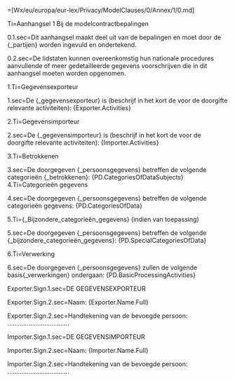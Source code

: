 =[Wx/eu/europa/eur-lex/Privacy/ModelClauses/0/Annex/1/0.md]

Ti=Aanhangsel 1 Bij de modelcontractbepalingen

0.1.sec=Dit aanhangsel maakt deel uit van de bepalingen en moet door de {_partijen} worden ingevuld en ondertekend.

0.2.sec=De lidstaten kunnen overeenkomstig hun nationale procedures aanvullende of meer gedetailleerde gegevens voorschrijven die in dit aanhangsel moeten worden opgenomen.

1.Ti=Gegevensexporteur

1.sec=De {_gegevensexporteur} is (beschrijf in het kort de voor de doorgifte relevante activiteiten): {Exporter.Activities}

2.Ti=Gegevensimporteur

2.sec=De {_gegevensimporteur} is (beschrijf in het kort de voor de doorgifte relevante activiteiten): {Importer.Activities}

3.Ti=Betrokkenen

3.sec=De doorgegeven {_persoonsgegevens} betreffen de volgende categorieën {_betrokkenen}: {PD.CategoriesOfDataSubjects}
4.Ti=Categorieën gegevens 

4.sec=De doorgegeven {_persoonsgegevens} betreffen de volgende categorieën gegevens: {PD.CategoriesOfData}

5.Ti={_Bijzondere_categorieën_gegevens} (indien van toepassing)

5.sec=De doorgegeven {_persoonsgegevens} betreffen de volgende {_bijzondere_categorieën_gegevens}: {PD.SpecialCategoriesOfData}

6.Ti=Verwerking

6.sec=De doorgegeven {_persoonsgegevens} zullen de volgende basis{_verwerkingen} ondergaan: {PD.BasicProcessingActivities}


Exporter.Sign.1.sec=DE GEGEVENSEXPORTEUR

Exporter.Sign.2.sec=Naam: {Exporter.Name.Full}

Exporter.Sign.2.sec=Handtekening van de bevoegde persoon: ...................................
 
Importer.Sign.1.sec=DE GEGEVENSIMPORTEUR

Importer.Sign.2.sec=Naam: {Importer.Name.Full}

Importer.Sign.2.sec=Handtekening van de bevoegde persoon: ...................................
